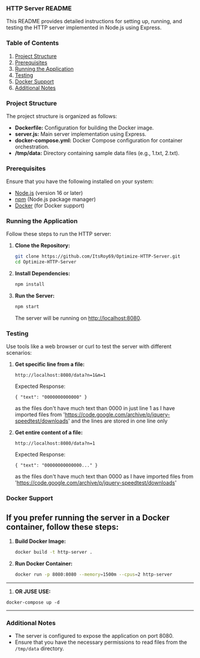 ### HTTP Server README

This README provides detailed instructions for setting up, running, and testing the HTTP server implemented in Node.js using Express.

### Table of Contents

1. [Project Structure](#project-structure)
2. [Prerequisites](#prerequisites)
3. [Running the Application](#running-the-application)
4. [Testing](#testing)
5. [Docker Support](#docker-support)
6. [Additional Notes](#additional-notes)

### Project Structure

The project structure is organized as follows:

- **Dockerfile:** Configuration for building the Docker image.
- **server.js:** Main server implementation using Express.
- **docker-compose.yml:** Docker Compose configuration for container orchestration.
- **/tmp/data:** Directory containing sample data files (e.g., 1.txt, 2.txt).

### Prerequisites

Ensure that you have the following installed on your system:

- [Node.js](https://nodejs.org/) (version 16 or later)
- [npm](https://www.npmjs.com/) (Node.js package manager)
- [Docker](https://www.docker.com/) (for Docker support)

### Running the Application

Follow these steps to run the HTTP server:

1. **Clone the Repository:**

   ```bash
   git clone https://github.com/ItsRoy69/Optimize-HTTP-Server.git
   cd Optimize-HTTP-Server
   ```

2. **Install Dependencies:**

   ```bash
   npm install
   ```

3. **Run the Server:**

   ```bash
   npm start
   ```

   The server will be running on [http://localhost:8080](http://localhost:8080).

### Testing

Use tools like a web browser or curl to test the server with different scenarios:

1. **Get specific line from a file:**

   ```
   http://localhost:8080/data?n=1&m=1
   ```

   Expected Response:

   ```
   { "text": "0000000000000" }
   ```

   as the files don't have much text than 0000 in just line 1 as I have imported files from 'https://code.google.com/archive/p/jquery-speedtest/downloads' and the lines are stored in one line only

2. **Get entire content of a file:**

   ```
   http://localhost:8080/data?n=1
   ```

   Expected Response:

   ```
   { "text": "00000000000000..." }
   ```

   as the files don't have much text than 0000 as I have imported files from 'https://code.google.com/archive/p/jquery-speedtest/downloads'

### Docker Support

## If you prefer running the server in a Docker container, follow these steps:

1. **Build Docker Image:**

   ```bash
   docker build -t http-server .
   ```

2. **Run Docker Container:**

   ```bash
   docker run -p 8080:8080 --memory=1500m --cpus=2 http-server
   ```

---



1. **OR JUSE USE:**

```
docker-compose up -d
```

---

### Additional Notes

- The server is configured to expose the application on port 8080.
- Ensure that you have the necessary permissions to read files from the `/tmp/data` directory.
